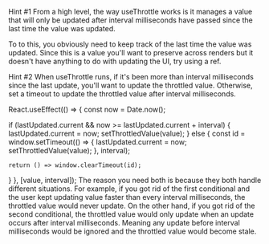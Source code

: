Hint #1
From a high level, the way useThrottle works is it manages a value that will only be updated after interval milliseconds have passed since the last time the value was updated.

To to this, you obviously need to keep track of the last time the value was updated. Since this is a value you'll want to preserve across renders but it doesn't have anything to do with updating the UI, try using a ref.

Hint #2
When useThrottle runs, if it's been more than interval milliseconds since the last update, you'll want to update the throttled value. Otherwise, set a timeout to update the throttled value after interval milliseconds.

React.useEffect(() => {
  const now = Date.now();

  if (lastUpdated.current && now >= lastUpdated.current + interval) {
    lastUpdated.current = now;
    setThrottledValue(value);
  } else {
    const id = window.setTimeout(() => {
      lastUpdated.current = now;
      setThrottledValue(value);
    }, interval);

    return () => window.clearTimeout(id);
  }
}, [value, interval]);
The reason you need both is because they both handle different situations. For example, if you got rid of the first conditional and the user kept updating value faster than every interval milliseconds, the throttled value would never update. On the other hand, if you got rid of the second conditional, the throttled value would only update when an update occurs after interval milliseconds. Meaning any update before interval milliseconds would be ignored and the throttled value would become stale.